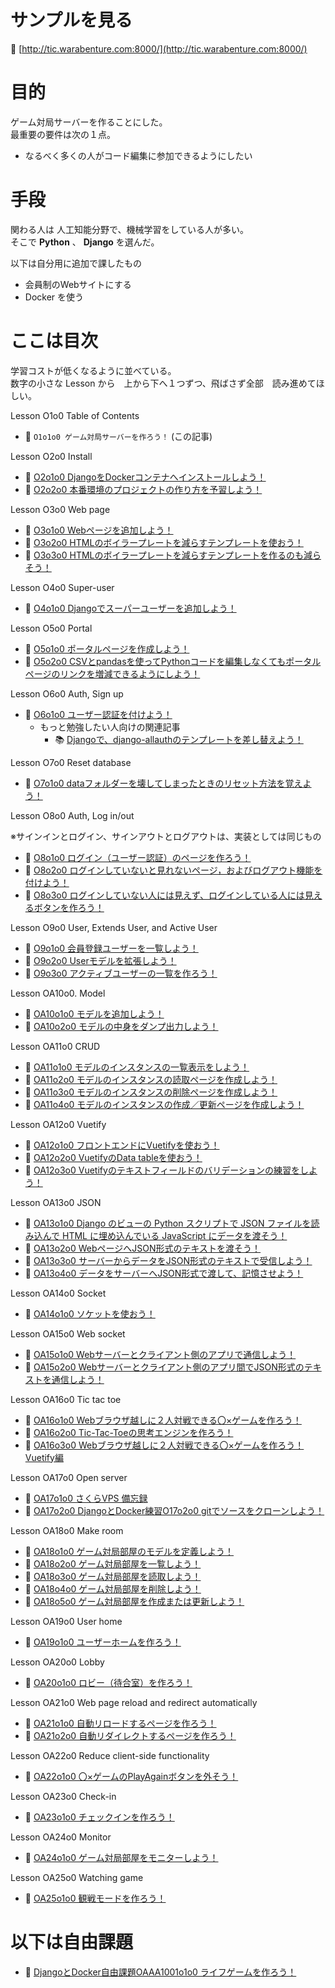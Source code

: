 # サンプルを見る

📖 [http://tic.warabenture.com:8000/](http://tic.warabenture.com:8000/)  

# 目的

ゲーム対局サーバーを作ることにした。  
最重要の要件は次の１点。  

* なるべく多くの人がコード編集に参加できるようにしたい

# 手段

関わる人は 人工知能分野で、機械学習をしている人が多い。  
そこで **Python** 、 **Django** を選んだ。  

以下は自分用に追加で課したもの

* 会員制のWebサイトにする
* Docker を使う

# ここは目次

学習コストが低くなるように並べている。  
数字の小さな Lesson から　上から下へ１つずつ、飛ばさず全部　読み進めてほしい。  

Lesson O1o0 Table of Contents  

* 📖 `O1o1o0 ゲーム対局サーバーを作ろう！` (この記事)  

Lesson O2o0 Install  

* 📖 [O2o1o0 DjangoをDockerコンテナへインストールしよう！](https://qiita.com/muzudho1/items/48e69ed17d70a8f171a7)
* 📖 [O2o2o0 本番環境のプロジェクトの作り方を予習しよう！](https://qiita.com/muzudho1/items/e9b8c1cefa5ddaa21ab2)

Lesson O3o0 Web page  

* 📖 [O3o1o0 Webページを追加しよう！](https://qiita.com/muzudho1/items/06fe071c1147b4b8f062)
* 📖 [O3o2o0 HTMLのボイラープレートを減らすテンプレートを使おう！](https://qiita.com/muzudho1/items/7dcfc068e0bec009d371)
* 📖 [O3o3o0 HTMLのボイラープレートを減らすテンプレートを作るのも減らそう！](https://qiita.com/muzudho1/items/606d314c01543666c51b)

Lesson O4o0 Super-user  

* 📖 [O4o1o0 Djangoでスーパーユーザーを追加しよう！](https://qiita.com/muzudho1/items/cf21fa75e23e1f987153)

Lesson O5o0 Portal  

* 📖 [O5o1o0 ポータルページを作成しよう！](https://qiita.com/muzudho1/items/ad2299cf94a9a5b1c254)
* 📖 [O5o2o0 CSVとpandasを使ってPythonコードを編集しなくてもポータルページのリンクを増減できるようにしよう！](https://qiita.com/muzudho1/items/19c44296501c29c41d31)

Lesson O6o0 Auth, Sign up  

* 📖 [O6o1o0 ユーザー認証を付けよう！](https://qiita.com/muzudho1/items/55cb7ac55299afd51887)
  * もっと勉強したい人向けの関連記事
    * 📚 [Djangoで、django-allauthのテンプレートを差し替えよう！](https://qiita.com/muzudho1/items/6120055b2a8eb4e28527)

Lesson O7o0 Reset database

* 📖 [O7o1o0 dataフォルダーを壊してしまったときのリセット方法を覚えよう！](https://qiita.com/muzudho1/items/1ecaac80568c981fcd59)

Lesson O8o0 Auth, Log in/out  

※サインインとログイン、サインアウトとログアウトは、実装としては同じもの  

* 📖 [O8o1o0 ログイン（ユーザー認証）のページを作ろう！](https://qiita.com/muzudho1/items/1d34d64562ff07f1742a)
* 📖 [O8o2o0 ログインしていないと見れないページ，およびログアウト機能を付けよう！](https://qiita.com/muzudho1/items/9f1ae4d0debc0b8aa4b1)
* 📖 [O8o3o0 ログインしていない人には見えず、ログインしている人には見えるボタンを作ろう！](https://qiita.com/muzudho1/items/0c59f3ce7aa6bef2a91f)

Lesson O9o0 User, Extends User, and Active User  

* 📖 [O9o1o0 会員登録ユーザーを一覧しよう！](https://qiita.com/muzudho1/items/13c15be5b9070dab1770)
* 📖 [O9o2o0 Userモデルを拡張しよう！](https://qiita.com/muzudho1/items/2d182729f625234f0eff)
* 📖 [O9o3o0 アクティブユーザーの一覧を作ろう！](https://qiita.com/muzudho1/items/bea77e8a69c5c805e1d7)

Lesson OA10o0. Model  

* 📖 [OA10o1o0 モデルを追加しよう！](https://qiita.com/muzudho1/items/2463cc006da69f5ed7b2)
* 📖 [OA10o2o0 モデルの中身をダンプ出力しよう！](https://qiita.com/muzudho1/items/5db218ed0f12bae43d18)

Lesson OA11o0 CRUD  

* 📖 [OA11o1o0 モデルのインスタンスの一覧表示をしよう！](https://qiita.com/muzudho1/items/77668130b6d941596327)
* 📖 [OA11o2o0 モデルのインスタンスの読取ページを作成しよう！](https://qiita.com/muzudho1/items/ae362f53a670e265a7e4)
* 📖 [OA11o3o0 モデルのインスタンスの削除ページを作成しよう！](https://qiita.com/muzudho1/items/32694c883331c75ef059)
* 📖 [OA11o4o0 モデルのインスタンスの作成／更新ページを作成しよう！](https://qiita.com/muzudho1/items/806ecdba1654ae169f37)

Lesson OA12o0 Vuetify  

* 📖 [OA12o1o0 フロントエンドにVuetifyを使おう！](https://qiita.com/muzudho1/items/e80a72b027249daa4d41)
* 📖 [OA12o2o0 VuetifyのData tableを使おう！](https://qiita.com/muzudho1/items/2b01d3acce5ec1b5770b)
* 📖 [OA12o3o0 Vuetifyのテキストフィールドのバリデーションの練習をしよう！](https://qiita.com/muzudho1/items/fd47e589cd3f9449fcbb)

Lesson OA13o0 JSON  

* 📖 [OA13o1o0 Django のビューの Python スクリプトで JSON ファイルを読み込んで HTML に埋め込んでいる JavaScript にデータを渡そう！](https://qiita.com/muzudho1/items/b3b0c25fc329eb9bc0c1)
* 📖 [OA13o2o0 WebページへJSON形式のテキストを渡そう！](https://qiita.com/muzudho1/items/c50859d9bde800d06a62)
* 📖 [OA13o3o0 サーバーからデータをJSON形式のテキストで受信しよう！](https://qiita.com/muzudho1/items/d83760a6a4abadaf19c4)
* 📖 [OA13o4o0 データをサーバーへJSON形式で渡して、記憶させよう！](https://qiita.com/muzudho1/items/ed0ea262aaa327a2d12b)

Lesson OA14o0 Socket  

* 📖 [OA14o1o0 ソケットを使おう！](https://qiita.com/muzudho1/items/7a6501f7dbafbaa9b96c)

Lesson OA15o0 Web socket  

* 📖 [OA15o1o0 Webサーバーとクライアント側のアプリで通信しよう！](https://qiita.com/muzudho1/items/9bad88a4092bf83a0f12)
* 📖 [OA15o2o0 Webサーバーとクライアント側のアプリ間でJSON形式のテキストを通信しよう！](https://qiita.com/muzudho1/items/a3870c78f609a65debe0)

Lesson OA16o0 Tic tac toe  

* 📖 [OA16o1o0 Webブラウザ越しに２人対戦できる〇×ゲームを作ろう！](https://qiita.com/muzudho1/items/3bd5e55fbea2c0598e8b)
* 📖 [OA16o2o0 Tic-Tac-Toeの思考エンジンを作ろう！](https://qiita.com/muzudho1/items/69021deb9ec541406cfb)
* 📖 [OA16o3o0 Webブラウザ越しに２人対戦できる〇×ゲームを作ろう！ Vuetify編](https://qiita.com/muzudho1/items/f302bdb40fb5c13f9603)

Lesson OA17o0 Open server  

* 📖 [OA17o1o0 さくらVPS 備忘録](https://qiita.com/muzudho1/items/1d3b4b5608716463184c)
* 📖 [OA17o2o0 DjangoとDocker練習O17o2o0 gitでソースをクローンしよう！](https://qiita.com/muzudho1/items/7d4c35b58d6af20e3ceb)

Lesson OA18o0 Make room  

* 📖 [OA18o1o0 ゲーム対局部屋のモデルを定義しよう！](https://qiita.com/muzudho1/items/e1cf253dd6929bcd708d)
* 📖 [OA18o2o0 ゲーム対局部屋を一覧しよう！](https://qiita.com/muzudho1/items/346c286d4f99850afe23)
* 📖 [OA18o3o0 ゲーム対局部屋を読取しよう！](https://qiita.com/muzudho1/items/a39bea2f098951292916)
* 📖 [OA18o4o0 ゲーム対局部屋を削除しよう！](https://qiita.com/muzudho1/items/172485842e7adfb749aa)
* 📖 [OA18o5o0 ゲーム対局部屋を作成または更新しよう！](https://qiita.com/muzudho1/items/6eaf6cf90fe5a6519184)

Lesson OA19o0 User home  

* 📖 [OA19o1o0 ユーザーホームを作ろう！](https://qiita.com/muzudho1/items/37532c83235b7f9e60c9)

Lesson OA20o0 Lobby  

* 📖 [OA20o1o0 ロビー（待合室）を作ろう！](https://qiita.com/muzudho1/items/57677b07854aca71b42d)

Lesson OA21o0 Web page reload and redirect automatically  

* 📖 [OA21o1o0 自動リロードするページを作ろう！](https://qiita.com/muzudho1/items/8df599dc0e0acb25f649)
* 📖 [OA21o2o0 自動リダイレクトするページを作ろう！](https://qiita.com/muzudho1/items/aea9be36422763f082e9)

Lesson OA22o0 Reduce client-side functionality  

* 📖 [OA22o1o0 〇×ゲームのPlayAgainボタンを外そう！](https://qiita.com/muzudho1/items/d4bfde69c1656616f8ce)

Lesson OA23o0 Check-in  

* 📖 [OA23o1o0 チェックインを作ろう！](https://qiita.com/muzudho1/items/1ce542dd66929d7bce3f)

Lesson OA24o0 Monitor  

* 📖 [OA24o1o0 ゲーム対局部屋をモニターしよう！](https://qiita.com/muzudho1/items/e5e6e6ba76da401c4c00)

Lesson OA25o0 Watching game  

* 📖 [OA25o1o0 観戦モードを作ろう！](https://qiita.com/muzudho1/items/9e4a7dd1ccfac6ac8d66)

# 以下は自由課題

* 📖 [DjangoとDocker自由課題OAAA1001o1o0 ライフゲームを作ろう！](https://qiita.com/muzudho1/items/a2c90f8d3dfaad849211)
